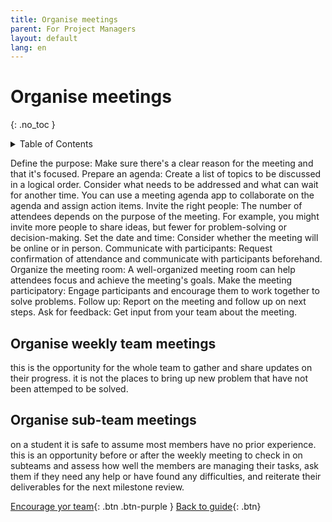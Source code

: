 ```yaml
---
title: Organise meetings
parent: For Project Managers
layout: default
lang: en
---
```


# Organise meetings
{: .no_toc }

<details markdown="block">
<summary>Table of Contents</summary>

- Table of Contents
{:toc}

</details>

Define the purpose: Make sure there's a clear reason for the meeting and that it's focused. 
Prepare an agenda: Create a list of topics to be discussed in a logical order. Consider what needs to be addressed and what can wait for another time. You can use a meeting agenda app to collaborate on the agenda and assign action items. 
Invite the right people: The number of attendees depends on the purpose of the meeting. For example, you might invite more people to share ideas, but fewer for problem-solving or decision-making. 
Set the date and time: Consider whether the meeting will be online or in person. 
Communicate with participants: Request confirmation of attendance and communicate with participants beforehand. 
Organize the meeting room: A well-organized meeting room can help attendees focus and achieve the meeting's goals. 
Make the meeting participatory: Engage participants and encourage them to work together to solve problems. 
Follow up: Report on the meeting and follow up on next steps. 
Ask for feedback: Get input from your team about the meeting.

## Organise weekly team meetings
this is the opportunity for the whole team to gather and share updates on their progress. it is not the places to bring up new problem that have not been attemped to be solved.

## Organise sub-team meetings
on a student it is safe to assume most members have no prior experience. this is an opportunity before or after the weekly meeting to check in on subteams and assess how well the members are managing their tasks, ask them if they need any help or have found any difficulties, and reiterate their deliverables for the next milestone review.


[Encourage yor team]({{site.url}}/project-managers/pm-encourage-team/){: .btn .btn-purple }
[Back to guide]({{site.url}}//pm/guide#how-to){: .btn}